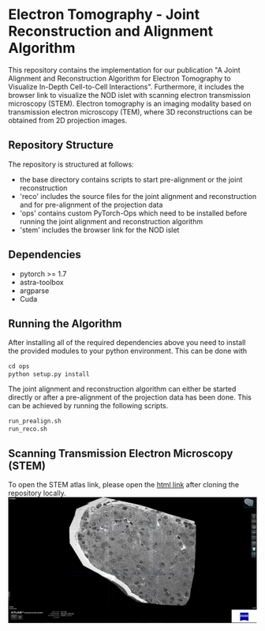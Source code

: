 # Electron Tomography - Joint Reconstruction and Alignment Algorithm

This repository contains the implementation for our publication "A Joint Alignment and Reconstruction Algorithm for Electron Tomography to Visualize In-Depth Cell-to-Cell Interactions". Furthermore, it includes the browser link to visualize the NOD islet with scanning electron transmission microscopy (STEM). Electron tomography is an imaging modality based on transmission electron microscopy (TEM), where 3D reconstructions can be obtained from 2D projection images.

## Repository Structure
The repository is structured at follows:

* the base directory contains scripts to start pre-alignment or the joint reconstruction
* 'reco' includes the source files for the joint alignment and reconstruction and for pre-alignment of the projection data
* 'ops' contains custom PyTorch-Ops which need to be installed before running the joint alignment and reconstruction algorithm
* 'stem' includes the browser link for the NOD islet

## Dependencies

* pytorch >= 1.7
* astra-toolbox
* argparse
* Cuda

## Running the Algorithm

After installing all of the required dependencies above you need to install the provided modules to your python environment. This can be done with

~~~
cd ops
python setup.py install
~~~

The joint alignment and reconstruction algorithm can either be started directly or after a pre-alignment of the projection data has been done. This can be achieved by running the following scripts.

~~~
run_prealign.sh
run_reco.sh
~~~

## Scanning Transmission Electron Microscopy (STEM)

To open the STEM atlas link, please open the [html link](stem/) after cloning the repository locally. 
![This is an image](stem/stem.png)